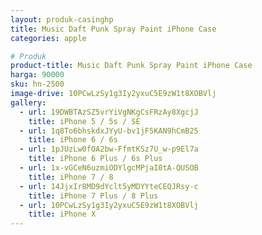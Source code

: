 ```yaml
---
layout: produk-casinghp
title: Music Daft Punk Spray Paint iPhone Case
categories: apple

# Produk
product-title: Music Daft Punk Spray Paint iPhone Case
harga: 90000
sku: hn-2500
image-drive: 10PCwLzSy1g3Iy2yxuC5E9zW1t8XOBVlj
gallery:
  - url: 19DWBTAzSZ5vrYiVgNKgCsFRzAy8XgcjJ
    title: iPhone 5 / 5s / SE
  - url: 1q8To6bhskdxJYyU-bv1jF5KAN9hCmB25
    title: iPhone 6 / 6s
  - url: 1pJUzLw0fOA2bw-FfmtKSz7U_w-p9El7a
    title: iPhone 6 Plus / 6s Plus
  - url: 1x-vGCeN6uzmiODYlgcMPjaI0tA-QUSOB
    title: iPhone 7 / 8
  - url: 14JjxIr8MD9dYclt5yMDYYteCEQJRsy-c
    title: iPhone 7 Plus / 8 Plus
  - url: 10PCwLzSy1g3Iy2yxuC5E9zW1t8XOBVlj
    title: iPhone X
---
```

